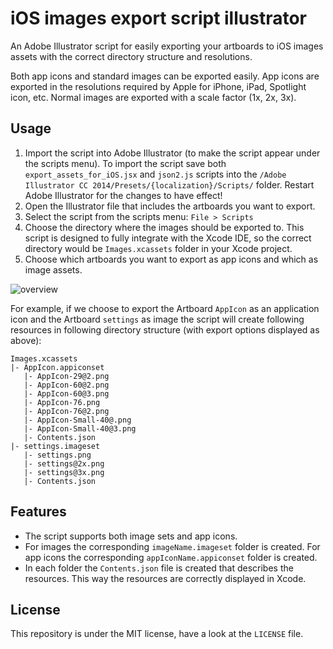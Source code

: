 iOS images export script illustrator
===============

An Adobe Illustrator script for easily exporting your artboards to iOS images assets with the correct directory structure and resolutions.

Both app icons and standard images can be exported easily. App icons are exported in the resolutions required by Apple for iPhone, iPad, Spotlight icon, etc. Normal images are exported with a scale factor (1x, 2x, 3x).

Usage
---
1. Import the script into Adobe Illustrator (to make the script appear under the scripts menu). To import the script save both `export_assets_for_iOS.jsx` and `json2.js` scripts into the `/Adobe Illustrator CC 2014/Presets/{localization}/Scripts/` folder. Restart Adobe Illustrator for the changes to have effect!
2. Open the Illustrator file that includes the artboards you want to export.
3. Select the script from the scripts menu: `File > Scripts`
4. Choose the directory where the images should be exported to. This script is designed to fully integrate with the Xcode IDE, so the correct directory would be `Images.xcassets` folder in your Xcode project.
5. Choose which artboards you want to export as app icons and which as image assets.

![overview](https://cloud.githubusercontent.com/assets/5703745/7371387/d7792af4-edc0-11e4-8fec-1f2277314460.png)

For example, if we choose to export the Artboard `AppIcon` as an application icon and the Artboard `settings` as image the script will create following resources in following directory structure (with export options displayed as above):

```
Images.xcassets
|- AppIcon.appiconset
   |- AppIcon-29@2.png
   |- AppIcon-60@2.png
   |- AppIcon-60@3.png
   |- AppIcon-76.png
   |- AppIcon-76@2.png
   |- AppIcon-Small-40@.png
   |- AppIcon-Small-40@3.png
   |- Contents.json
|- settings.imageset
   |- settings.png
   |- settings@2x.png
   |- settings@3x.png
   |- Contents.json
```

Features
---
* The script supports both image sets and app icons.
* For images the corresponding `imageName.imageset` folder is created. For app icons the corresponding `appIconName.appiconset` folder is created.
* In each folder the `Contents.json` file is created that describes the resources. This way the resources are correctly displayed in Xcode.

License
---
This repository is under the MIT license, have a look at the `LICENSE` file.